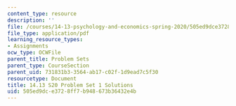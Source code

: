 ```yaml
---
content_type: resource
description: ''
file: /courses/14-13-psychology-and-economics-spring-2020/505ed9dce3728ff7b948673b36432e4b_MIT14_13S20_pset1sol.pdf
file_type: application/pdf
learning_resource_types:
- Assignments
ocw_type: OCWFile
parent_title: Problem Sets
parent_type: CourseSection
parent_uid: 731831b3-3564-ab17-c02f-1d9ead7c5f30
resourcetype: Document
title: 14.13 S20 Problem Set 1 Solutions
uid: 505ed9dc-e372-8ff7-b948-673b36432e4b
---
```

